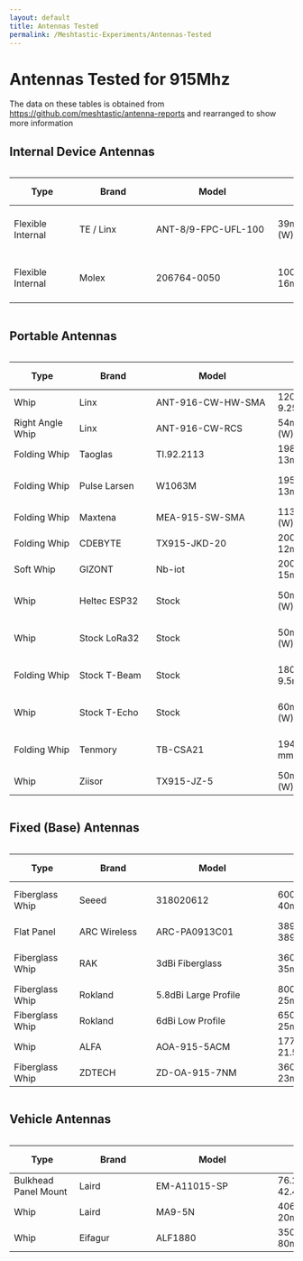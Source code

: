 ```yaml
---
layout: default
title: Antennas Tested
permalink: /Meshtastic-Experiments/Antennas-Tested
---
```


# Antennas Tested for 915Mhz

The data on these tables is obtained from https://github.com/meshtastic/antenna-reports and rearranged to show more information

## Internal Device Antennas
<div style="overflow-x: auto;">
  <table id="internalDeviceAntennasTable" style="width: 100%;">
    <thead>
      <tr>
        <th style="min-width: 100px;">Type</th> <!-- Column Header: Type -->
        <th style="min-width: 120px;">Brand</th> <!-- Column Header: Brand -->
        <th style="min-width: 200px;">Model</th> <!-- Column Header: Model -->
        <th style="min-width: 150px;">Antenna Dimensions</th> <!-- Column Header: Antenna Dimensions -->
        <th style="min-width: 100px;">Price</th> <!-- Column Header: Price -->
        <th style="min-width: 150px;">Suggested For Use?</th> <!-- Column Header: Suggested For Use? -->
        <th style="min-width: 80px;">Gain</th> <!-- Column Header: Gain -->
        <th style="min-width: 100px;">Frequency</th> <!-- Column Header: Frequency -->
        <th style="min-width: 180px;">Manufacturer Link</th> <!-- Column Header: Manufacturer Link -->
        <th style="min-width: 180px;">Store Link</th> <!-- Column Header: Store Link -->
      </tr>
    </thead>
    <tbody>
      <tr>
        <td>Flexible Internal</td> <!-- Type -->
        <td>TE / Linx</td> <!-- Brand -->
        <td>ANT-8/9-FPC-UFL-100</td> <!-- Model -->
        <td>39mm (L) x 15mm (W)</td> <!-- Antenna Dimensions -->
        <td>$4.66</td> <!-- Price -->
        <td>✔️ Yes</td> <!-- Suggested For Use? -->
        <td>-3.2dBi, -3dBi</td> <!-- Gain -->
        <td>862-876MHz, 902-930MHz</td> <!-- Frequency -->
        <td><a href="https://www.te.com/en/product-L9000128-01.html">Manufacturer Link</a></td> <!-- Manufacturer Link -->
        <td><a href="https://www.mouser.com/ProductDetail/TE-Connectivity-Linx-Technologies/ANT-8-9-FPC-UFL-100?qs=DPoM0jnrROXUsiFgGxF1Jw%3D%3D">Store Link</a></td> <!-- Store Link -->
      </tr>
      <tr>
        <td>Flexible Internal</td> <!-- Type -->
        <td>Molex</td> <!-- Brand -->
        <td>206764-0050</td> <!-- Model -->
        <td>100mm (L) x 16mm (W)</td> <!-- Antenna Dimensions -->
        <td>$3.76</td> <!-- Price -->
        <td>✔️ Yes</td> <!-- Suggested For Use? -->
        <td>1.3dBi</td> <!-- Gain -->
        <td>862-876MHz, 902-930MHz</td> <!-- Frequency -->
        <td><a href="https://www.molex.com/en-us/products/part-detail/2067640050">Manufacturer Link</a></td> <!-- Manufacturer Link -->
        <td><a href="https://www.mouser.com/ProductDetail/Molex/206764-0050?qs=F5EMLAvA7IBI1%2F7T0z2DEw%3D%3D">Store Link</a></td> <!-- Store Link -->
      </tr>
    </tbody>
  </table>
</div>

## Portable Antennas
<div style="overflow-x: auto;">
  <table id="portableAntennasTable" style="width: 100%;">
    <thead>
      <tr>
        <th style="min-width: 100px;">Type</th> <!-- Column Header: Type -->
        <th style="min-width: 120px;">Brand</th> <!-- Column Header: Brand -->
        <th style="min-width: 200px;">Model</th> <!-- Column Header: Model -->
        <th style="min-width: 150px;">Antenna Dimensions</th> <!-- Column Header: Antenna Dimensions -->
        <th style="min-width: 100px;">Price</th> <!-- Column Header: Price -->
        <th style="min-width: 150px;">Suggested For Use?</th> <!-- Column Header: Suggested For Use? -->
        <th style="min-width: 80px;">Gain</th> <!-- Column Header: Gain -->
        <th style="min-width: 100px;">Frequency</th> <!-- Column Header: Frequency -->
        <th style="min-width: 180px;">Manufacturer Link</th> <!-- Column Header: Manufacturer Link -->
        <th style="min-width: 180px;">Store Link</th> <!-- Column Header: Store Link -->
      </tr>
    </thead>
    <tbody>
      <tr>
        <td>Whip</td> <!-- Type -->
        <td>Linx</td> <!-- Brand -->
        <td>ANT-916-CW-HW-SMA</td> <!-- Model -->
        <td>120mm (L) x 9.25mm (W)</td> <!-- Antenna Dimensions -->
        <td>$9.41</td> <!-- Price -->
        <td>✔️ Yes</td> <!-- Suggested For Use? -->
        <td>1.2dBi</td> <!-- Gain -->
        <td>902-930MHz</td> <!-- Frequency -->
        <td><a href="https://www.te.com/en/product-ANT-916-CW-HW-SMA.html">Manufacturer Link</a></td> <!-- Manufacturer Link -->
        <td><a href="https://www.digikey.com/en/products/detail/te-connectivity-linx/ANT-916-CW-HW-SMA/2694126">Store Link</a></td> <!-- Store Link -->
      </tr>
      <tr>
        <td>Right Angle Whip</td> <!-- Type -->
        <td>Linx</td> <!-- Brand -->
        <td>ANT-916-CW-RCS</td> <!-- Model -->
        <td>54mm (L) x 9.4mm (W)</td> <!-- Antenna Dimensions -->
        <td>$6.54</td> <!-- Price -->
        <td>✔️ Yes</td> <!-- Suggested For Use? -->
        <td>3.3dBi</td> <!-- Gain -->
        <td>902-930MHz</td> <!-- Frequency -->
        <td><a href="https://www.te.com/en/product-ANT-916-CW-RCS-SMA.html">Manufacturer Link</a></td> <!-- Manufacturer Link -->
        <td><a href="https://www.digikey.com/en/products/detail/te-connectivity-linx/ANT-916-CW-RCS/340139">Store Link</a></td> <!-- Store Link -->
      </tr>
      <tr>
        <td>Folding Whip</td> <!-- Type -->
        <td>Taoglas</td> <!-- Brand -->
        <td>TI.92.2113</td> <!-- Model -->
        <td>198mm (L) x 13mm (W)</td> <!-- Antenna Dimensions -->
        <td>$8.85</td> <!-- Price -->
        <td>✔️ Yes</td> <!-- Suggested For Use? -->
        <td>1.21dBi, 2.14dBi</td> <!-- Gain -->
        <td>902-930MHz</td> <!-- Frequency -->
        <td><a href="https://www.taoglas.com/product/ti-92-2113-915mhz-terminal-mount-hinged-dipole-antenna/">Manufacturer Link</a></td> <!-- Manufacturer Link -->
        <td><a href="https://www.digikey.com/en/products/detail/taoglas-limited/TI-92-2113/11197416">Store Link</a></td> <!-- Store Link -->
      </tr>
      <tr>
        <td>Folding Whip</td> <!-- Type -->
        <td>Pulse Larsen</td> <!-- Brand -->
        <td>W1063M</td> <!-- Model -->
        <td>195mm (L) x 13mm (W)</td> <!-- Antenna Dimensions -->
        <td>$7.94</td> <!-- Price -->
        <td>✔️ Yes</td> <!-- Suggested For Use? -->
        <td>3dBi</td> <!-- Gain -->
        <td>862-876MHz, 902-930MHz</td> <!-- Frequency -->
        <td>—</td> <!-- Manufacturer Link -->
        <td><a href="https://www.mouser.com/ProductDetail/Pulse-Electronics/W1063M?qs=opBjA1TV90175GTfjmKkCg%3D%3D">Store Link</a></td> <!-- Store Link -->
      </tr>
      <tr>
        <td>Folding Whip</td> <!-- Type -->
        <td>Maxtena</td> <!-- Brand -->
        <td>MEA-915-SW-SMA</td> <!-- Model -->
        <td>113mm (L) x 9mm (W)</td> <!-- Antenna Dimensions -->
        <td>$10.49</td> <!-- Price -->
        <td>✔️ Yes</td> <!-- Suggested For Use? -->
        <td>4dBi</td> <!-- Gain -->
        <td>902-930MHz</td> <!-- Frequency -->
        <td><a href="https://www.maxtena.com/Products/Antennas-Solutions/SigFox-LoRa-and-ISM-Antennas/ISM/External-ISM/MEA-915-SW-SMA">Manufacturer Link</a></td> <!-- Manufacturer Link -->
        <td><a href="https://www.mouser.com/ProductDetail/Maxtena/MEA-915-SW-SMA?qs=aP1CjGhiNiGjQNdaSEvwhg%3D%3D">Store Link</a></td> <!-- Store Link -->
      </tr>
      <tr>
        <td>Folding Whip</td> <!-- Type -->
        <td>CDEBYTE</td> <!-- Brand -->
        <td>TX915-JKD-20</td> <!-- Model -->
        <td>200mm (L) x 12mm (W)</td> <!-- Antenna Dimensions -->
        <td>$7.55/5</td> <!-- Price -->
        <td>✔️ Yes</td> <!-- Suggested For Use? -->
        <td>3.5dBi</td> <!-- Gain -->
        <td>900~945MHz</td> <!-- Frequency -->
        <td><a href="https://www.cdebyte.com/products/TX915-JKD-20/1">Manufacturer Link</a></td> <!-- Manufacturer Link -->
        <td><a href="https://www.aliexpress.us/item/3256807212711552.html">Store Link</a></td> <!-- Store Link -->
      </tr>
      <tr>
        <td>Soft Whip</td> <!-- Type -->
        <td>GIZONT</td> <!-- Brand -->
        <td>Nb-iot</td> <!-- Model -->
        <td>200mm (L) x 15mm (W)</td> <!-- Antenna Dimensions -->
        <td>$4.58</td> <!-- Price -->
        <td>✔️ Yes</td> <!-- Suggested For Use? -->
        <td>10dBi</td> <!-- Gain -->
        <td>900~945MHz</td> <!-- Frequency -->
        <td>—</td> <!-- Manufacturer Link -->
        <td><a href="https://www.aliexpress.us/item/3256804397374144.html">Store Link</a></td> <!-- Store Link -->
      </tr>
      <tr>
        <td>Whip</td> <!-- Type -->
        <td>Heltec ESP32</td> <!-- Brand -->
        <td>Stock</td> <!-- Model -->
        <td>50mm (L) x 8mm (W)</td> <!-- Antenna Dimensions -->
        <td>$0</td> <!-- Price -->
        <td>❌ No!</td> <!-- Suggested For Use? -->
        <td>3dBi</td> <!-- Gain -->
        <td>862-876MHz, 902-930MHz</td> <!-- Frequency -->
        <td><a href="https://heltec.org/project/glue-rod-antenna-sma/">Manufacturer Link</a></td> <!-- Manufacturer Link -->
        <td>—</td> <!-- Store Link -->
      </tr>
      <tr>
        <td>Whip</td> <!-- Type -->
        <td>Stock LoRa32</td> <!-- Brand -->
        <td>Stock</td> <!-- Model -->
        <td>50mm (L) x 8mm (W)</td> <!-- Antenna Dimensions -->
        <td>$0</td> <!-- Price -->
        <td>❌ No!</td> <!-- Suggested For Use? -->
        <td>2dBi</td> <!-- Gain -->
        <td>862-876MHz, 902-930MHz</td> <!-- Frequency -->
        <td>—</td> <!-- Manufacturer Link -->
        <td><a href="https://www.aliexpress.us/item/2251832686203123.html">Store Link</a></td> <!-- Store Link -->
      </tr>
      <tr>
        <td>Folding Whip</td> <!-- Type -->
        <td>Stock T-Beam</td> <!-- Brand -->
        <td>Stock</td> <!-- Model -->
        <td>180mm (L) x 9.5mm (W)</td> <!-- Antenna Dimensions -->
        <td>$0</td> <!-- Price -->
        <td>❌ No!</td> <!-- Suggested For Use? -->
        <td>?</td> <!-- Gain -->
        <td>862-876MHz, 902-930MHz</td> <!-- Frequency -->
        <td>—</td> <!-- Manufacturer Link -->
        <td><a href="https://www.aliexpress.us/item/2255800992363816.html">Store Link</a></td> <!-- Store Link -->
      </tr>
      <tr>
        <td>Whip</td> <!-- Type -->
        <td>Stock T-Echo</td> <!-- Brand -->
        <td>Stock</td> <!-- Model -->
        <td>60mm (L) x 18mm (W)</td> <!-- Antenna Dimensions -->
        <td>$0</td> <!-- Price -->
        <td>❌ No!</td> <!-- Suggested For Use? -->
        <td>?</td> <!-- Gain -->
        <td>862-876MHz, 902-930MHz</td> <!-- Frequency -->
        <td>—</td> <!-- Manufacturer Link -->
        <td><a href="https://www.aliexpress.us/item/3256802656141638.html">Store Link</a></td> <!-- Store Link -->
      </tr>
      <tr>
        <td>Folding Whip</td> <!-- Type -->
        <td>Tenmory</td> <!-- Brand -->
        <td>TB-CSA21</td> <!-- Model -->
        <td>194mm (L) x 13 mm (W)</td> <!-- Antenna Dimensions -->
        <td>$4.24/2</td> <!-- Price -->
        <td>✔️ Yes</td> <!-- Suggested For Use? -->
        <td>5dBi</td> <!-- Gain -->
        <td>862-876MHz, 902-930MHz</td> <!-- Frequency -->
        <td>—</td> <!-- Manufacturer Link -->
        <td><a href="https://www.aliexpress.com/i/2251832735149719.html">Store Link</a></td> <!-- Store Link -->
      </tr>
      <tr>
        <td>Whip</td> <!-- Type -->
        <td>Ziisor</td> <!-- Brand -->
        <td>TX915-JZ-5</td> <!-- Model -->
        <td>50mm (L) x 10mm (W)</td> <!-- Antenna Dimensions -->
        <td>$4.99/2</td> <!-- Price -->
        <td>❌ No!</td> <!-- Suggested For Use? -->
        <td>2dBi</td> <!-- Gain -->
        <td>900~945MHz</td> <!-- Frequency -->
        <td><a href="https://www.cdebyte.com/products/TX915-JZ-5">Manufacturer Link</a></td> <!-- Manufacturer Link -->
        <td><a href="https://www.aliexpress.us/item/3256806762260107.html?src=google&gatewayAdapt=glo2usa">Store Link</a></td> <!-- Store Link -->
      </tr>
    </tbody>
  </table>
</div>

## Fixed (Base) Antennas
<div style="overflow-x: auto;">
  <table id="fixedBaseAntennasTable" style="width: 100%;">
    <thead>
      <tr>
        <th style="min-width: 100px;">Type</th> <!-- Column Header: Type -->
        <th style="min-width: 120px;">Brand</th> <!-- Column Header: Brand -->
        <th style="min-width: 200px;">Model</th> <!-- Column Header: Model -->
        <th style="min-width: 150px;">Antenna Dimensions</th> <!-- Column Header: Antenna Dimensions -->
        <th style="min-width: 100px;">Price</th> <!-- Column Header: Price -->
        <th style="min-width: 150px;">Suggested For Use?</th> <!-- Column Header: Suggested For Use? -->
        <th style="min-width: 80px;">Gain</th> <!-- Column Header: Gain -->
        <th style="min-width: 100px;">Frequency</th> <!-- Column Header: Frequency -->
        <th style="min-width: 180px;">Manufacturer Link</th> <!-- Column Header: Manufacturer Link -->
        <th style="min-width: 180px;">Store Link</th> <!-- Column Header: Store Link -->
      </tr>
    </thead>
    <tbody>
      <tr>
        <td>Fiberglass Whip</td> <!-- Type -->
        <td>Seeed</td> <!-- Brand -->
        <td>318020612</td> <!-- Model -->
        <td>600mm (L) x 40mm (W)</td> <!-- Antenna Dimensions -->
        <td>$35.00</td> <!-- Price -->
        <td>❌ No!</td> <!-- Suggested For Use? -->
        <td>6.8dBi</td> <!-- Gain -->
        <td>862-876MHz, 902-930MHz</td> <!-- Frequency -->
        <td><a href="https://www.seeedstudio.com/Lora-Fiberglass-Antenna-860-930MHz-5dBi-600mm-p-4927.html">Manufacturer Link</a></td> <!-- Manufacturer Link -->
        <td><a href="https://www.mouser.com/ProductDetail/713-318020612">Store Link</a></td> <!-- Store Link -->
      </tr>
      <tr>
        <td>Flat Panel</td> <!-- Type -->
        <td>ARC Wireless</td> <!-- Brand -->
        <td>ARC-PA0913C01</td> <!-- Model -->
        <td>389mm (L) x 389mm (W)</td> <!-- Antenna Dimensions -->
        <td>$42.00</td> <!-- Price -->
        <td>✔️ Yes</td> <!-- Suggested For Use? -->
        <td>13.2dBi</td> <!-- Gain -->
        <td>902-930MHz</td> <!-- Frequency -->
        <td><a href="https://www.streakwave.com/arc-wireless-arc-pa0913c01-arc-902-928mhz-132-dbi-flat-panel">Manufacturer Link</a></td> <!-- Manufacturer Link -->
        <td><a href="https://www.streakwave.com/arc-wireless-arc-pa0913c01-arc-902-928mhz-132-dbi-flat-panel">Store Link</a></td> <!-- Store Link -->
      </tr>
      <tr>
        <td>Fiberglass Whip</td> <!-- Type -->
        <td>RAK</td> <!-- Brand -->
        <td>3dBi Fiberglass</td> <!-- Model -->
        <td>360mm (L) x 35mm (W)</td> <!-- Antenna Dimensions -->
        <td>$38.97</td> <!-- Price -->
        <td>✔️ Yes</td> <!-- Suggested For Use? -->
        <td>3dBi</td> <!-- Gain -->
        <td>862-876MHz, 902-930MHz</td> <!-- Frequency -->
        <td><a href="https://store.rakwireless.com/products/3dbi-fiber-glass-antenna?variant=39723306123462">Manufacturer Link</a></td> <!-- Manufacturer Link -->
        <td><a href="https://store.rakwireless.com/products/3dbi-fiber-glass-antenna?variant=39723306123462">Store Link</a></td> <!-- Store Link -->
      </tr>
      <tr>
        <td>Fiberglass Whip</td> <!-- Type -->
        <td>Rokland</td> <!-- Brand -->
        <td>5.8dBi Large Profile</td> <!-- Model -->
        <td>800mm (L) x 25mm (W)</td> <!-- Antenna Dimensions -->
        <td>$36.97</td> <!-- Price -->
        <td>✔️ Yes</td> <!-- Suggested For Use? -->
        <td>5.8dBi</td> <!-- Gain -->
        <td>900~930MHz</td> <!-- Frequency -->
        <td>—</td> <!-- Manufacturer Link -->
        <td><a href="https://store.rokland.com/products/5-8-dbi-n-male-omni-outdoor-915-mhz-antenna-large-profile-32-height-for-helium-rak-miner-2-nebra-indoor-bobcat">Store Link</a></td> <!-- Store Link -->
      </tr>
      <tr>
        <td>Fiberglass Whip</td> <!-- Type -->
        <td>Rokland</td> <!-- Brand -->
        <td>6dBi Low Profile</td> <!-- Model -->
        <td>650mm (L) x 25mm (W)</td> <!-- Antenna Dimensions -->
        <td>$29.97</td> <!-- Price -->
        <td>✔️ Yes</td> <!-- Suggested For Use? -->
        <td>6dBi</td> <!-- Gain -->
        <td>900~930MHz</td> <!-- Frequency -->
        <td>—</td> <!-- Manufacturer Link -->
        <td><a href="https://store.rokland.com/products/low-profile-6-dbi-n-female-omni-outdoor-915-mhz-antenna-for-helium-rak-miner-2-nebra-indoor-syncrob-it-bobcat">Store Link</a></td> <!-- Store Link -->
      </tr>
      <tr>
        <td>Whip</td> <!-- Type -->
        <td>ALFA</td> <!-- Brand -->
        <td>AOA-915-5ACM</td> <!-- Model -->
        <td>177mm (L) x 21.5mm (W)</td> <!-- Antenna Dimensions -->
        <td>$16.97</td> <!-- Price -->
        <td>✔️ Yes</td> <!-- Suggested For Use? -->
        <td>5dBi</td> <!-- Gain -->
        <td>902~928MHz</td> <!-- Frequency -->
        <td><a href="https://www.alfa.com.tw/products/aoa-915-5acm?variant=36473963020360">Manufacturer Link</a></td> <!-- Manufacturer Link -->
        <td><a href="https://store.rokland.com/products/alfa-aoa-915-5acm-5-dbi-omni-outdoor-915mhz-802-11ah-mini-antenna-for-lora-halow-application">Store Link</a></td> <!-- Store Link -->
      </tr>
      <tr>
        <td>Fiberglass Whip</td> <!-- Type -->
        <td>ZDTECH</td> <!-- Brand -->
        <td>ZD-OA-915-7NM</td> <!-- Model -->
        <td>360mm (L) x 23mm (W)</td> <!-- Antenna Dimensions -->
        <td>$23.37</td> <!-- Price -->
        <td>✔️ Yes</td> <!-- Suggested For Use? -->
        <td>7dBi</td> <!-- Gain -->
        <td>902~928MHz</td> <!-- Frequency -->
        <td>—</td> <!-- Manufacturer Link -->
        <td><a href="https://www.amazon.com/gp/product/B09WXW6TDD">Store Link</a></td> <!-- Store Link -->
      </tr>
    </tbody>
  </table>
</div>

## Vehicle Antennas
<div style="overflow-x: auto;">
  <table id="vehicleAntennasTable" style="width: 100%;">
    <thead>
      <tr>
        <th style="min-width: 100px;">Type</th> <!-- Column Header: Type -->
        <th style="min-width: 120px;">Brand</th> <!-- Column Header: Brand -->
        <th style="min-width: 200px;">Model</th> <!-- Column Header: Model -->
        <th style="min-width: 150px;">Antenna Dimensions</th> <!-- Column Header: Antenna Dimensions -->
        <th style="min-width: 100px;">Price</th> <!-- Column Header: Price -->
        <th style="min-width: 150px;">Suggested For Use?</th> <!-- Column Header: Suggested For Use? -->
        <th style="min-width: 80px;">Gain</th> <!-- Column Header: Gain -->
        <th style="min-width: 100px;">Frequency</th> <!-- Column Header: Frequency -->
        <th style="min-width: 180px;">Manufacturer Link</th> <!-- Column Header: Manufacturer Link -->
        <th style="min-width: 180px;">Store Link</th> <!-- Column Header: Store Link -->
      </tr>
    </thead>
    <tbody>
      <tr>
        <td>Bulkhead Panel Mount</td> <!-- Type -->
        <td>Laird</td> <!-- Brand -->
        <td>EM-A11015-SP</td> <!-- Model -->
        <td>76.2mm (L) x 42.4mm (W)</td> <!-- Antenna Dimensions -->
        <td>$36.95</td> <!-- Price -->
        <td>✔️ Yes</td> <!-- Suggested For Use? -->
        <td>3dBi</td> <!-- Gain -->
        <td>902~928MHz</td> <!-- Frequency -->
        <td>—</td> <!-- Manufacturer Link -->
        <td><a href="https://theantennafarm.com/shop-by-categories/antennas-mounts/mobile-antennas/700-800-900-mhz/225-phantom-disguise-800mhz-antennas/em-wave-em-a11015-sp-detail">Store Link</a></td> <!-- Store Link -->
      </tr>
      <tr>
        <td>Whip</td> <!-- Type -->
        <td>Laird</td> <!-- Brand -->
        <td>MA9-5N</td> <!-- Model -->
        <td>406mm (L) x 20mm (W)</td> <!-- Antenna Dimensions -->
        <td>$16.97</td> <!-- Price -->
        <td>✔️ Yes</td> <!-- Suggested For Use? -->
        <td>5.5dBi</td> <!-- Gain -->
        <td>902~928MHz</td> <!-- Frequency -->
        <td>—</td> <!-- Manufacturer Link -->
        <td><a href="https://www.mouser.com/ProductDetail/TE-Connectivity-Laird-External-Antennas/MA9-5N?qs=EU6FO9ffTwex0YegmgkD9w%3D%3D">Store Link</a></td> <!-- Store Link -->
      </tr>
      <tr>
        <td>Whip</td> <!-- Type -->
        <td>Eifagur</td> <!-- Brand -->
        <td>ALF1880</td> <!-- Model -->
        <td>350mm (L) x 80mm (W)</td> <!-- Antenna Dimensions -->
        <td>$26.99</td> <!-- Price -->
        <td>✔️ Yes</td> <!-- Suggested For Use? -->
        <td>5.8dBi</td> <!-- Gain -->
        <td>900~930MHz</td> <!-- Frequency -->
        <td>—</td> <!-- Manufacturer Link -->
        <td><a href="https://a.co/d/9MT8VIy">Store Link</a></td> <!-- Store Link -->
      </tr>
    </tbody>
  </table>
</div>

<script>
  function toggleTable(tableId) {
    const table = document.getElementById(tableId);
    if (table.style.display === 'none') {
      table.style.display = '';
    } else {
      table.style.display = 'none';
    }
  }
</script>
